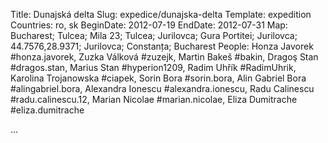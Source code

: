 Title: Dunajská delta
Slug: expedice/dunajska-delta
Template: expedition
Countries: ro, sk
BeginDate: 2012-07-19
EndDate: 2012-07-31
Map: Bucharest; Tulcea; Mila 23; Tulcea; Jurilovca; Gura Portitei; Jurilovca; 44.7576,28.9371; Jurilovca; Constanța; Bucharest
People: Honza Javorek #honza.javorek, Zuzka Válková #zuzejk, Martin Bakeš #bakin, Dragoş Stan #dragos.stan, Marius Stan #hyperion1209, Radim Uhřík #RadimUhrik, Karolina Trojanowska #ciapek, Sorin Bora #sorin.bora, Alin Gabriel Bora #alingabriel.bora, Alexandra Ionescu #alexandra.ionescu, Radu Calinescu #radu.calinescu.12, Marian Nicolae #marian.nicolae, Eliza Dumitrache #eliza.dumitrache

...